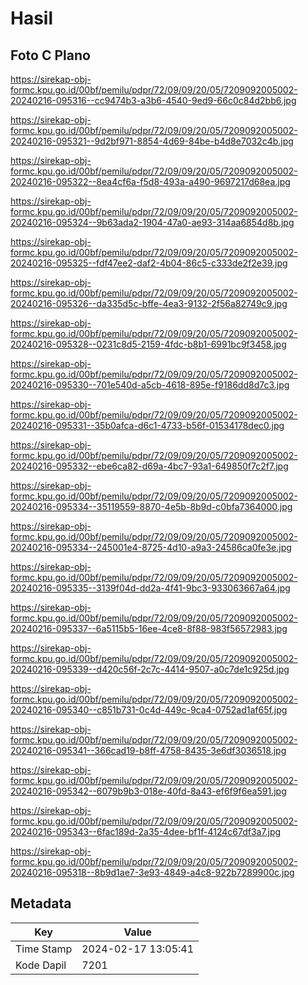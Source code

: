 # Hasil

## Foto C Plano

https://sirekap-obj-formc.kpu.go.id/00bf/pemilu/pdpr/72/09/09/20/05/7209092005002-20240216-095316--cc9474b3-a3b6-4540-9ed9-66c0c84d2bb6.jpg

https://sirekap-obj-formc.kpu.go.id/00bf/pemilu/pdpr/72/09/09/20/05/7209092005002-20240216-095321--9d2bf971-8854-4d69-84be-b4d8e7032c4b.jpg

https://sirekap-obj-formc.kpu.go.id/00bf/pemilu/pdpr/72/09/09/20/05/7209092005002-20240216-095322--8ea4cf6a-f5d8-493a-a490-9697217d68ea.jpg

https://sirekap-obj-formc.kpu.go.id/00bf/pemilu/pdpr/72/09/09/20/05/7209092005002-20240216-095324--9b63ada2-1904-47a0-ae93-314aa6854d8b.jpg

https://sirekap-obj-formc.kpu.go.id/00bf/pemilu/pdpr/72/09/09/20/05/7209092005002-20240216-095325--fdf47ee2-daf2-4b04-86c5-c333de2f2e39.jpg

https://sirekap-obj-formc.kpu.go.id/00bf/pemilu/pdpr/72/09/09/20/05/7209092005002-20240216-095326--da335d5c-bffe-4ea3-9132-2f56a82749c9.jpg

https://sirekap-obj-formc.kpu.go.id/00bf/pemilu/pdpr/72/09/09/20/05/7209092005002-20240216-095328--0231c8d5-2159-4fdc-b8b1-6991bc9f3458.jpg

https://sirekap-obj-formc.kpu.go.id/00bf/pemilu/pdpr/72/09/09/20/05/7209092005002-20240216-095330--701e540d-a5cb-4618-895e-f9186dd8d7c3.jpg

https://sirekap-obj-formc.kpu.go.id/00bf/pemilu/pdpr/72/09/09/20/05/7209092005002-20240216-095331--35b0afca-d6c1-4733-b56f-01534178dec0.jpg

https://sirekap-obj-formc.kpu.go.id/00bf/pemilu/pdpr/72/09/09/20/05/7209092005002-20240216-095332--ebe6ca82-d69a-4bc7-93a1-649850f7c2f7.jpg

https://sirekap-obj-formc.kpu.go.id/00bf/pemilu/pdpr/72/09/09/20/05/7209092005002-20240216-095334--35119559-8870-4e5b-8b9d-c0bfa7364000.jpg

https://sirekap-obj-formc.kpu.go.id/00bf/pemilu/pdpr/72/09/09/20/05/7209092005002-20240216-095334--245001e4-8725-4d10-a9a3-24586ca0fe3e.jpg

https://sirekap-obj-formc.kpu.go.id/00bf/pemilu/pdpr/72/09/09/20/05/7209092005002-20240216-095335--3139f04d-dd2a-4f41-9bc3-933063667a64.jpg

https://sirekap-obj-formc.kpu.go.id/00bf/pemilu/pdpr/72/09/09/20/05/7209092005002-20240216-095337--6a5115b5-16ee-4ce8-8f88-983f56572983.jpg

https://sirekap-obj-formc.kpu.go.id/00bf/pemilu/pdpr/72/09/09/20/05/7209092005002-20240216-095339--d420c56f-2c7c-4414-9507-a0c7de1c925d.jpg

https://sirekap-obj-formc.kpu.go.id/00bf/pemilu/pdpr/72/09/09/20/05/7209092005002-20240216-095340--c851b731-0c4d-449c-9ca4-0752ad1af65f.jpg

https://sirekap-obj-formc.kpu.go.id/00bf/pemilu/pdpr/72/09/09/20/05/7209092005002-20240216-095341--366cad19-b8ff-4758-8435-3e6df3036518.jpg

https://sirekap-obj-formc.kpu.go.id/00bf/pemilu/pdpr/72/09/09/20/05/7209092005002-20240216-095342--6079b9b3-018e-40fd-8a43-ef6f9f6ea591.jpg

https://sirekap-obj-formc.kpu.go.id/00bf/pemilu/pdpr/72/09/09/20/05/7209092005002-20240216-095343--6fac189d-2a35-4dee-bf1f-4124c67df3a7.jpg

https://sirekap-obj-formc.kpu.go.id/00bf/pemilu/pdpr/72/09/09/20/05/7209092005002-20240216-095318--8b9d1ae7-3e93-4849-a4c8-922b7289900c.jpg


## Metadata

| Key        | Value               |
| ---------- | ------------------- |
| Time Stamp | 2024-02-17 13:05:41 |
| Kode Dapil | 7201                |



